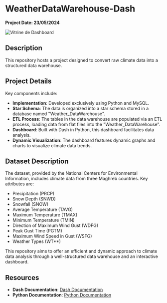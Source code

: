 # WeatherDataWarehouse-Dash

**Project Date: 23/05/2024**

![Vitrine de Dashboard](IMG_1081.jpg)

## Description

This repository hosts a project designed to convert raw climate data into a structured data warehouse.

## Project Details

Key components include:

- **Implementation**: Developed exclusively using Python and MySQL.
- **Star Schema**: The data is organized into a star schema stored in a database named "Weather_DataWarehouse".
- **ETL Process**: The tables in the data warehouse are populated via an ETL process, loading data from flat files into the "Weather_DataWarehouse".
- **Dashboard**: Built with Dash in Python, this dashboard facilitates data analysis.
- **Dynamic Visualization**: The dashboard features dynamic graphs and charts to visualize climate data trends.

## Dataset Description

The dataset, provided by the National Centers for Environmental Information, includes climate data from three Maghreb countries. Key attributes are:

- Precipitation (PRCP)
- Snow Depth (SNWD)
- Snowfall (SNOW)
- Average Temperature (TAVG)
- Maximum Temperature (TMAX)
- Minimum Temperature (TMIN)
- Direction of Maximum Wind Gust (WDFG)
- Peak Gust Time (PGTM)
- Maximum Wind Speed in Gust (WSFG)
- Weather Types (WT**)

This repository aims to offer an efficient and dynamic approach to climate data analysis through a well-structured data warehouse and an interactive dashboard.

## Resources

- **Dash Documentation**: [Dash Documentation](https://dash.plotly.com/)
- **Python Documentation**: [Python Documentation](https://docs.python.org/3/)
